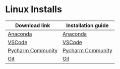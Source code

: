 # Linux Installs



| Download link                                                  | Installation guide                    |
| -------------------------------------------------------------- | -----------------------------|
| [Anaconda](https://www.anaconda.com/products/distribution#Downloads)     | [Anaconda](https://docs.anaconda.com/anaconda/install/linux/)         |
| [VSCode](https://code.visualstudio.com/Download)            |[VSCode](https://code.visualstudio.com/docs/setup/linux)             |
| [Pycharm Community](https://www.jetbrains.com/pycharm/download/#section=linux)| [Pycharm Community](https://www.jetbrains.com/help/pycharm/installation-guide.html#standalone)        |
| [Git](https://git-scm.com/download/linux)                      |[Git](https://git-scm.com/download/linux)  |
